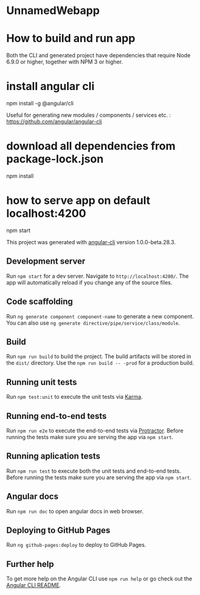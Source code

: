 # UnnamedWebapp

# How to build and run app

Both the CLI and generated project have dependencies that require Node 6.9.0 or higher, together with NPM 3 or higher.
# install angular cli
npm install -g @angular/cli

Useful for generating new modules / components / services etc. :
https://github.com/angular/angular-cli

# download all dependencies from package-lock.json
npm install 
# how to serve app on default localhost:4200 
npm start

This project was generated with [angular-cli](https://github.com/angular/angular-cli) version 1.0.0-beta.28.3.

## Development server

Run `npm start` for a dev server. Navigate to `http://localhost:4200/`. The app will automatically reload if you change any of the source files.

## Code scaffolding

Run `ng generate component component-name` to generate a new component. You can also use `ng generate directive/pipe/service/class/module`.

## Build

Run `npm run build` to build the project. The build artifacts will be stored in the `dist/` directory. Use the `npm run build -- -prod` for a production build.

## Running unit tests

Run `npm test:unit` to execute the unit tests via [Karma](https://karma-runner.github.io).

## Running end-to-end tests

Run `npm run e2e` to execute the end-to-end tests via [Protractor](http://www.protractortest.org/).
Before running the tests make sure you are serving the app via `npm start`.

## Running aplication tests

Run `npm run test` to execute both the unit tests and end-to-end tests.
Before running the tests make sure you are serving the app via `npm start`.

## Angular docs

Run `npm run doc` to open angular docs in web browser.

## Deploying to GitHub Pages

Run `ng github-pages:deploy` to deploy to GitHub Pages.

## Further help

To get more help on the Angular CLI use `npm run help` or go check out the [Angular CLI README](https://github.com/angular/angular-cli/blob/master/README.md).
